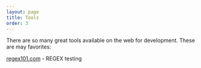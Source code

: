 ```yaml
---
layout: page
title: Tools
order: 3
---
```


There are so many great tools available on the web for development.  These are may favorites:

[regex101.com](https://regex101.com/) - REGEX testing

